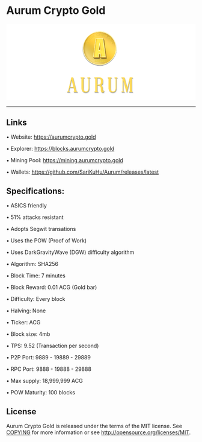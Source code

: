 Aurum Crypto Gold
========
![](share/pixmaps/splashscreen_transparent.png)


---


Links
----------------

• Website: https://aurumcrypto.gold

• Explorer: https://blocks.aurumcrypto.gold

• Mining Pool: https://mining.aurumcrypto.gold

• Wallets:  https://github.com/SariKuHu/Aurum/releases/latest






Specifications:
----------------------



• ASICS friendly

• 51% attacks resistant

• Adopts Segwit transations

• Uses the POW (Proof of Work)

• Uses DarkGravityWave (DGW) difficulty algorithm

• Algorithm:        SHA256

• Block Time:       7 minutes

• Block Reward:     0.01 ACG (Gold bar)

• Difficulty:       Every block

• Halving:          None

• Ticker:           ACG

• Block size:       4mb

• TPS:      	    9.52 (Transaction per second)

• P2P Port:         9889 - 19889 - 29889

• RPC Port:         9888 - 19888 - 29888

• Max supply:       18,999,999 ACG

• POW Maturity:     100 blocks









License
-------

Aurum Crypto Gold is released under the terms of the MIT license. See [COPYING](COPYING) for more
information or see http://opensource.org/licenses/MIT.

